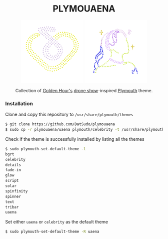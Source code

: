 <div align="center">
    <h1>PLYMOUAENA</h1>
    <p float="left">
        <img src="uaena/animation/animation-0087.png" alt="uaena logo">
        <img src="celebrity/animation/animation-0052.png" alt="IU - Celebrity album art">
    </p>
    <p>Collection of <a href="https://en.wikipedia.org/wiki/The_Golden_Hour:_Under_the_Orange_Sun">Golden Hour's</a> <a href="https://www.youtube.com/watch?v=AjYmFc_DzPE">drone show</a>-inspired <a href="https://wiki.archlinux.org/title/plymouth">Plymouth</a> theme.</p>
</div>

### Installation

Clone and copy this repository to `/usr/share/plymouth/themes`

```bash
$ git clone https://github.com/DatSudo/plymouaena
$ sudo cp -r plymouaena/uaena plymouth/celebrity -t /usr/share/plymouth/themes
```

Check if the theme is successfully installed by listing all the themes

```bash
$ sudo plymouth-set-default-theme -l
bgrt
celebrity
details
fade-in
glow
script
solar
spinfinity
spinner
text
tribar
uaena
```

Set either `uaena` or `celebrity` as the default theme

```bash
$ sudo plymouth-set-default-theme -R uaena
```

